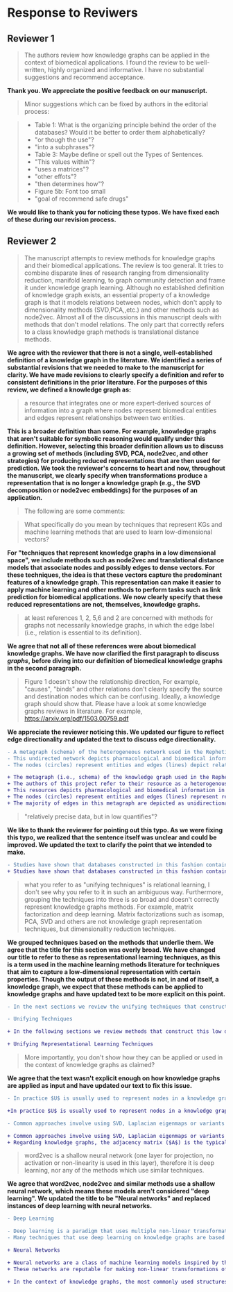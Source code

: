 # Response to Reviwers

## Reviewer 1

>The authors review how knowledge graphs can be applied in the context of biomedical applications. I found the review to be well-written, highly organized and informative. I have no substantial suggestions and recommend acceptance.

**Thank you. We appreciate the positive feedback on our manuscript.**

>Minor suggestions which can be fixed by authors in the editorial process:

> - Table 1: What is the organizing principle behind the order of the databases? Would it be better to order them alphabetically?
> - "or though the use"?
> - "into a subphrases"?
> - Table 3: Maybe define or spell out the Types of Sentences.
> - "This values within"?
> - "uses a matrices"?
> - "other effots"?
> - "then determines how"?
> - Figure 5b: Font too small
> - "goal of recommend safe drugs"

**We would like to thank you for noticing these typos. We have fixed each of these during our revision process.**


## Reviewer 2

>The manuscript attempts to review methods for knowledge graphs and their biomedical applications. 
>The review is too general. 
>It tries to combine disparate lines of research ranging from dimensionality reduction, manifold learning, to graph community detection and frame it under knowledge graph learning. 
>Although no established definition of knowledge graph exists, an essential property of a knowledge graph is that it models relations between nodes, which don't apply to dimensionality methods (SVD,PCA,,etc.) and other methods such as node2vec. 
>Almost all of the discussions in this manuscript deals with methods that don't model relations. 
>The only part that correctly refers to a class knowledge graph methods is translational distance methods.  

**We agree with the reviewer that there is not a single, well-established definition of a knowledge graph in the literature.
We identified a series of substantial revisions that we needed to make to the manuscript for clarity.
We have made revisions to clearly specify a definition and refer to consistent definitions in the prior literature.
For the purposes of this review, we defined a knowledge graph as:**

> a resource that integrates one or more expert-derived sources of information into a graph where nodes represent biomedical entities and edges represent relationships between two entities.

**This is a broader definition than some.
For example, knowledge graphs that aren't suitable for symbolic reasoning would qualify under this definition.
However, selecting this broader definition allows us to discuss a growing set of methods (including SVD, PCA, node2vec, and other strategies) for producing reduced representations that are then used for prediction.
We took the reviewer's concerns to heart and now, throughout the manuscript, we clearly specify when transformations produce a representation that is no longer a knowledge graph (e.g., the SVD decomposition or node2vec embeddings) for the purposes of an application.**

>The following are some comments: 

>What specifically do you mean by techniques that represent KGs and machine learning methods that are used to learn low-dimensional vectors?

**For "techniques that represent knowledge graphs in a low dimensional space", we include methods such as node2vec and translational distance models that associate nodes and possibly edges to dense vectors.
For these techniques, the idea is that these vectors capture the predominant features of a knowledge graph.
This representation can make it easier to apply machine learning and other methods to perform tasks such as link prediction for biomedical applications.
We now clearly specify that these reduced representations are not, themselves, knowledge graphs.**

>at least references 1, 2, 5,6 and 2 are concerned with methods for graphs not necessarily knowledge graphs, in which the edge label (i.e., relation is essential to its definition).

**We agree that not all of these references were about biomedical knowledge graphs.
We have now clarified the first paragraph to discuss _graphs_, before diving into our definition of biomedical knowledge graphs in the second paragraph.**

>Figure 1 doesn't show the relationship direction, For example, "causes", "binds" and other relations don't clearly specify the source and destination nodes which can be confusing.
>Ideally, a knowledge graph should show that. 
>Please have a look at some knowledge graphs reviews in literature. 
>For example, https://arxiv.org/pdf/1503.00759.pdf 

**We appreciate the reviewer noticing this.
We updated our figure to reflect edge directionality and updated the text to discuss edge directionality.**

```diff
- A metagraph (schema) of the heterogeneous network used in the Rephetio project [..].
- This undirected network depicts pharmacological and biomedical information.
- The nodes (circles) represent entities and edges (lines) depict relational information between two entities.

+ The metagraph (i.e., schema) of the knowledge graph used in the Rephetio project [..].
+ The authors of this project refer to their resource as a heterogenous network (i.e., hetnet), and this network meets our definition of a knowledge graph.
+ This resources depicts pharmacological and biomedical information in the form of nodes and edges.
+ The nodes (circles) represent entities and edges (lines) represent relationships that are shared between two entities.
+ The majority of edges in this metagraph are depicted as unidirectional, but some relationships can be considered bidirectional.
```

>"relatively precise data, but in low quantifies"?

**We like to thank the reviewer for pointing out this typo.
As we were fixing this typo, we realized that the sentence itself was unclear and could be improved.
We updated the text to clarify the point that we intended to make.**

```diff
- Studies have shown that databases constructed in this fashion contain relatively precise data, but in low quantifies 
+ Studies have shown that databases constructed in this fashion contain relatively precise data but the recall is low 
```

>what you refer to as "unifying techniques" is relational learning, I don't see why you refer to it in such an ambiguous way. 
>Furthermore, grouping the techniques into three is so broad and doesn't correctly represent knowledge graphs methods. 
>For example, matrix factorization and deep learning. 
>Matrix factorizations such as isomap, PCA, SVD and others are not knowledge graph representation techniques, but dimensionality reduction techniques.

**We grouped techniques based on the methods that underlie them.
We agree that the title for this section was overly broad.
We have changed our title to refer to these as representational learning techniques, as this is a term used in the machine learning methods literature for techniques that aim to capture a low-dimensional representation with certain properties.
Though the output of these methods is not, in and of itself, a knowledge graph, we expect that these methods can be applied to knowledge graphs and have updated text to be more explicit on this point.**

```diff
- In the next sections we review the unifying techniques that construct this low dimensional space and unifying applications that use this space to solve biomedical problems.

- Unifying Techniques

+ In the following sections we review methods that construct this low dimensional space (Unifying Representational Learning Techniques) and discuss applications that use this space to solve biomedical problems (Unifying Applications).

+ Unifying Representational Learning Techniques
```

> More importantly, you don't show how they can be applied or used in the context of knowledge graphs as claimed?

**We agree that the text wasn't explicit enough on how knowledge graphs are applied as input and have updated our text to fix this issue.**

```diff
- In practice $U$ is usually used to represent nodes in a knowledge graph, but $V^{T}$ can also be used [..;..].

+In practice $U$ is usually used to represent nodes in a knowledge graph and can be used as input for machine learning classifiers to perform tasks such as link prediction or node classification [@doi:10.1093/bioinformatics/btz718]; however,$V^{T}$ can also be used [..;..].
```

```diff
- Common approaches involve using SVD, Laplacian eigenmaps or variants of the two to construct low dimensional representations.

+ Common approaches involve using SVD, Laplacian eigenmaps or variants of the two to decompose matrices into smaller rectangular forms.
+ Regarding knowledge graphs, the adjacency matrix ($A$) is the typical matrix that gets decomposed, but the laplacian matrix ($L=D-A$) can be used as well.
```

>word2vec is a shallow neural network (one layer for projection, no activation or non-linearity is used in this layer), therefore it is deep learning, nor any of the methods which use similar techniques.

**We agree that word2vec, node2vec and similar methods use a shallow neural network, which means these models aren't considered "deep learning".
We updated the title to be "Neural networks" and replaced instances of deep learning with neural networks.**

```diff
- Deep Learning

- Deep learning is a paradigm that uses multiple non-linear transformations to map high dimensional data into a low dimensional space.
- Many techniques that use deep learning on knowledge graphs are based on word2vec [..;..], a set of approaches that are widely used for natural language processing.

+ Neural Networks

+ Neural networks are a class of machine learning models inspired by the concept of biological neural networks [..].
+ These networks are reputable for making non-linear transformations of high dimensional data to solve classification and regression problems [..].

+ In the context of knowledge graphs, the most commonly used structures are based on word2vec [..;..].
```
